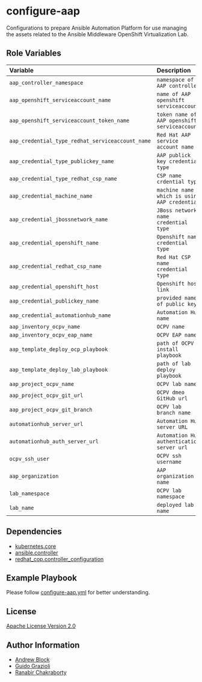 configure-aap
=========

Configurations to prepare Ansible Automation Platform for use managing the assets related to the Ansible Middleware
OpenShift Virtualization Lab.

Role Variables
--------------

| Variable                                         | Description                                  | Default                                                                            |
|:-------------------------------------------------|:---------------------------------------------|:-----------------------------------------------------------------------------------|
| `aap_controller_namespace`                       | `namespace of AAP controller`                | `ansible-automation-platform`                                                      |
| `aap_openshift_serviceaccount_name`              | `name of AAP openshift serviceaccount`       | `aap-ocpv`                                                                         |
| `aap_openshift_serviceaccount_token_name`        | `token name of AAP openshift serviceaccount` | `"{{  aap_openshift_serviceaccount_name}}-token"`                                  |
| `aap_credential_type_redhat_serviceaccount_name` | `Red Hat AAP service account name`           | `Red Hat Service Account`                                                          |
| `aap_credential_type_publickey_name`             | `AAP publick key credential type`            | `SSH Public Key`                                                                   |
| `aap_credential_type_redhat_csp_name`            | `CSP name crdential type`                    | `Red Hat Customer Portal`                                                          |
| `aap_credential_machine_name`                    | `machine name which is using AAP credential` | `OCPv SSH`                                                                         |
| `aap_credential_jbossnetwork_name`               | `JBoss network name credential type`         | `JBossnetwork API`                                                                 |
| `aap_credential_openshift_name`                  | `Openshift name credential type`             | `OCP`                                                                              |
| `aap_credential_redhat_csp_name`                 | `Red Hat CSP name credential type`           | `RHN`                                                                              |
| `aap_credential_openshift_host`                  | `Openshift host link`                        | `https://kubernetes.default.svc`                                                   |
| `aap_credential_publickey_name`                  | `provided name of public key`                | `OCPv Public Key`                                                                  |
| `aap_credential_automationhub_name`              | `Automation Hub name`                        | `Automation Hub`                                                                   |
| `aap_inventory_ocpv_name`                        | `OCPV name`                                  | `ocpv`                                                                             |
| `aap_inventory_ocpv_eap_name`                    | `OCPV EAP name`                              | `eap`                                                                              |
| `aap_template_deploy_ocp_playbook`               | `path of OCPV install playbook`              | `playbooks/install-ocpv.yml`                                                       |
| `aap_template_deploy_lab_playbook`               | `path of lab deploy playbook`                | `playbooks/deploy-lab.yml`                                                         |
| `aap_project_ocpv_name`                          | `OCPV lab name`                              | `ocpv-lab`                                                                         |
| `aap_project_ocpv_git_url`                       | `OCPV dmeo GitHub url`                       | `https://github.com/ansible-middleware/ocpv-lab.git`                               |
| `aap_project_ocpv_git_branch`                    | `OCPV lab branch name`                       | `main`                                                                             |
| `automationhub_server_url`                       | `Automation Hub server URL`                  | `https://cloud.redhat.com/api/automation-hub/ `                                    |
| `automationhub_auth_server_url`                  | `Automation Hub authentication server url`   | `https://sso.redhat.com/auth/realms/redhat-external/protocol/openid-connect/token` |
| `ocpv_ssh_user`                                  | `OCPV ssh username`                          | `cloud-user`                                                                       |
| `aap_organization`                               | `AAP organization name`                      | `Default`                                                                          |
| `lab_namespace`                                  | `OCPV lab namespace`                         | `ansible-middleware-ocpv`                                                          |
| `lab_name`                                       | `deployed lab name`                          | `eap-lab`                                                                          |

Dependencies
------------

* [kubernetes.core](https://docs.ansible.com/ansible/latest/collections/kubernetes/core/index.html)
* [ansible.controller](https://docs.ansible.com/automation.html)
* [redhat_cop.controller_configuration](https://galaxy.ansible.com/redhat_cop)

Example Playbook
----------------

Please follow [configure-aap.yml](https://github.com/ansible-middleware/ocpv-lab/blob/main/playbooks/configure-aap.yml)
for better understanding.

License
-------

[Apache License Version 2.0](https://github.com/ansible-middleware/ocpv-lab/blob/main/LICENSE)

Author Information
------------------

- [Andrew Block](https://github.com/sabre1041)
- [Guido Grazioli](https://github.com/guidograzioli)
- [Ranabir Chakraborty](https://github.com/RanabirChakraborty)
